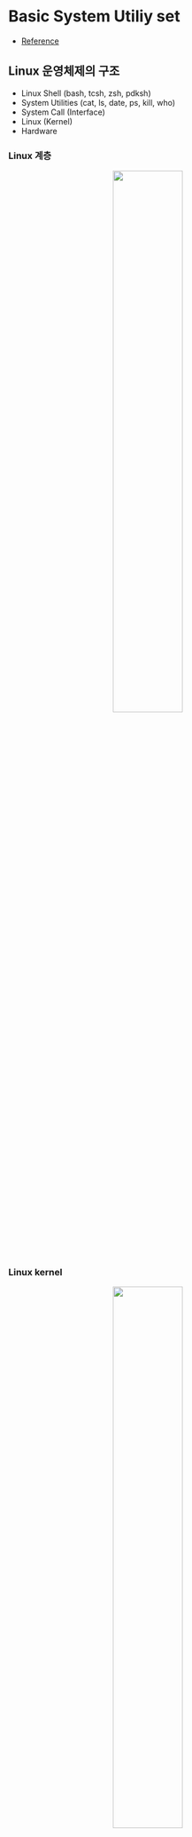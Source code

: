 # Basic System Utiliy set

- [Reference](https://www.gnu.org/software/bash/manual/bash.html)





## Linux 운영체제의 구조

- Linux Shell (bash, tcsh, zsh, pdksh)
- System Utilities (cat, ls, date, ps, kill, who)
- System Call (Interface)
- Linux (Kernel)
- Hardware

### Linux 계층

<p align="center"><img src="https://user-images.githubusercontent.com/59442344/156514816-98fef483-fe69-47ff-a649-43f4054a0d2d.png" width="50%"></p>

### Linux kernel

<p align="center"><img src="https://user-images.githubusercontent.com/59442344/156515124-d78feb83-d1fe-4e4b-8cc1-f1da0b45d67e.png" width="50%"></p>





## Terminal, Shell, 명령어

- Linux Shell 을 통해서 System Utility의 명령어들을 실행시킨다.
- Terminal을 통해서 Linux Shell을 실행시킨다.
- Terminal과 Shell과 Prompt
  - Terminal : mainframe에 연결되어 있는 단말기들
  - Shell : Terminal에서 명령어를 받아들이는 프로그램 (command interpreter)
    - stdin을 통해서 (키보드를 통해서) input 입력
    - stdout을 통해서 (화면을 통해서) output 입력
  - Prompt : Shell을 실행시키면 prompt화면을 띄운다.
  - 즉, **Terminal이 시작되면 login 프로그램이 실행되고, Shell이 실행되고, prompt를 보여준다.**
    - Git Bash: Terminal 안에서 실행되는 Git Bash Shell 프로그램
    - Cygwin64 Terminal : Cygwin64 Terminal안에서 실행되는 Bash Shell 프로그램
- standard stream
  - stdin : keyboard 통한 입력
  - stdout : display 통한 명령 결과 출력
  - stderr : display 통한 에러 출력
  - 각각 양의 정수번호(File Descriptor, FD)에 의해 처리되는데, stdin 0, stdout 1, stderr 2의 번호로 처리된다.





## Linux 파일 시스템(Directory 구조)

- /(슬래쉬)로 구분되어있다.
- .으로 시작하는 이름을 가진 파일이나 디렉토리는 숨겨진 디렉토리이다.
- . : 디렉토리 자신을 의미한다
- .. : 상위 디렉토리를 의미한다
- / : root 디렉토리
  - 예) /usr/local/bin/python3.10
- ~ : home 디렉토리





## Linux 파일 권한

### Linux 파일 시스템과 접근 권한

- **Linux**는 **여러 사용자들이 함께 사용할 수 있는 운영체제**이다. (멀티유저 시스템)
  - 그러므로, 읽기, 쓰기, 실행 권한을 어떻게 설정할 것인지에 대한 내용이 파일, 디렉토리마다 필요하다.
  - **소유권** : 어떤 파일이나 디렉터리를 소유하고, 지배하는 권리
  - **허가권** : 파일이나 디렉터리에 접근권한을 설정하는 권리

### 권한(퍼미션)과 i-node 번호 (ls -ali)

- 8310885(1) -rwx------(2)  1(3) limjunhyuk(4)  staff(5)   786 10 14(6) 00:11(7) change_name.sh(8)
- **(1) : 파일의 inode 번호**
- **(2) : 파일 타입, 권한(퍼미션)**
- **(3) : 링크 수**
- **(4) : 소유자 정보**
- **(5) : 소유그룹 정보**
- **(6) : 파일 용량**
- **(7) : 파일 생성 날짜**
- **(8) : 파일 이름**

### 권한(퍼미션)

- 0(1) 000(2) 000(3) 000(4)
  - (예) -rw-r--r--@
  - (예) drwxr-xr-x
- **(1) : 파일의 종류**
  - **일반 파일** (**-**)
  - **디렉토리 파일** (**d**)
  - 장치 파일(device file)
    - **block device file** (**b**) : block device를 가리킨다.
    - **character device file** (**c**) : character device를 가리킨다.
    - character device : 키보드, 마우스, 모니터, 터미널 등등의 장치를 가리키며, character 단위로 데이터를 전송한다.
    - block device : 하드디스크, CD/DVD 등의 장치를 말하며, block 단위로 데이터를 전송한다.
  - symbolic link 파일 (**l**)
- **(2), (3), (4) 의 r, w, x : 접근 권한의 종류**
  - r, w , x
  - x : 실행권한이다. 디렉토리에 들어가거나, 파일을 실행시키기 위해서는 실행권한이 필요하다.
  - w : 작성권한이다. 파일이나, 디렉토리를 만들기 위해서 필요하다.
  - r : 읽기권한이다. 파일을 읽거나, 디렉터리 안의 내용물 리스트를 보여준다.
- **(2) : 소유자에게 적용되는 권한**
- **(3) : 특정 그룹에게 적용되는 권한**
- **(4) : 그 외의 사용자들에게 적용되는 권한**

### 권한의 변경

- chmod, chown, chgrp





## Linux home 디렉토리 내 숨김 파일

- .zsh_history : 이전 shell 실행까지 실행되었던 명령들이 저장되어 있다.





## rc 파일

- bashrc , zshrc ..
- 처음 terminal, shell이 실행될 때의 환경설정에 대한 내용을 담고 있다.





## Linux 명령어 (File System)

- System Utility에 기본 명령어들이 들어있다.
- 공통적인 명령어들은 coreutil에 정리되어 있다.
- ‘*’ : wild card이다.
  - 현재 디렉토리에 있는 모든 것을 가리킬 때 사용할 수 있다.
- '-r' : recursively sub-directory까지 들어가서 명령을 수행한다.
- '--help' : 명령에 대한 내용들을 볼 수 있다.
- 'v' : 발생한 에러들을 모두 report하게 한다.
  - (예) tar -cvf archieve.tar *
- ';' : ; 로 구분되어 있는 명령어들을 순서대로 수행한다.
- !! : 가장 최근 명령어를 다시 실행시킨다.
- !(문자열) : 특정 문자열로 시작하는 가장 최근에 실행된 명령을 실행시킨다.
  - (예)) history 상에서 ls -al, cat ..., cc ... 순으로 명령이 실행된 기록이 있을 때, !c를 입력하면 cat ... 명령이 다시 실행되고, !cc를 입력하면 cc ... 명령이 다시 실행된다.
- !(명령번호 n) : history 상에서 n 번째로 실행되었던 명령이 다시 실행된다.
  - (예) history 명령으로 1006번째 명령으로 ls 명령어가 실행됨을 확인한 뒤에, !1006을 입력하면, ls 명령이 다시 실행된다.
  - !$ : 여기서 $는 마지막 명령의 return 값을 parameter로 갖고 있고, 해당 vj
- ctrl + c : kill
- ctrl + z : suspend
- ctrl + d : End Of Text (파일의 맨 끝에도 들어있음)
- **shell에서**는 **에러가 없는 경우가 0**, **에러가 있는 경우가 0이 아닌 값** 이다.
- ^(문자열1)^(문자열2) : 위에서 입력했던 명령의 특정 (문자열1)을 (문자열2) 로 바꿔준다.
- $(변수) : 특정 값을 갖고 있는 변수
- $? : 최근 실행한 명령어의 종료 스테이터스를 가진 변수이다.
  - (예)a.out 의 실행결과 return이 0이면 true!

### date : 날짜를 보여주는 명령어

### tty : 각 터미널 디바이스에 해당하는 고유번호를 알려준다. (Teletype)

- 다른 터미널 디바이스의 번호를 알게 되면, 다른 터미널 디바이스에 명령을 부여할 수 있게 된다.

### ls : 현재 디렉토리에 있는 파일의 리스트를 보여줌

- ls -l : 파일들에 대한 정보를 더 상세하게 보여줌 (가장 최근에 파일에 접근한 시간)
- ls -l (directory 위치)/ : 특정 directory의 하부에 존재하는 파일 및 디렉토리를 보여줌
- ls -li (directory 위치)
- ls -al / ls -la: 숨겨져있는 파일들에 대한 정보까지 모두 확인
- ls -al (파일 / 디렉토리명 일부)* : 해당 일부를 갖는 (파일 / 디렉토리 하부 목록들) 목록을 보여준다.
  - 예) ls -al .ba* : .bash_profile, .bash_profile.swp, .bash_profilew 3가지를 보여줌
- ls -al (directory 위치)/ : 특정 directory의 하부에 존재하는 파일 및 디렉토리를, 숨겨진 내용을 포함하여 다 보여줌
- ls -ali (directory 위치)/ : 특정 directory의 하부에 존재하는 파일 및 디렉토리를, 숨겨진 내용 + i-node 번호 를 포함하여 다 보여줌
  - i-node 번호 : 파일 시스템에서 각 파일 및 디렉토리에 번호가 부여되는데, 그 번호가 inode 번호이다.
  - ls -ai (directory 위치)
  - ls -i (directory 위치)
- ls -l \`tty` : teletype에 대한 정보를 보여준다. (해당 터미널에 대한 정보)

### touch : 현재 디렉토리에서 빈 파일을 생성함

- touch (file 명) (file명) (file명) : 크기가 0B인 file 생성 (동시에 여러개 생성 가능)
  - 이렇게 생성된 빈 파일을 vi editor를 이용해서 editting할 수 있다.

### mkdir : 현재 디렉토리에서 빈 디렉토리를 생성함

- mkdir (directory 명) : 디렉토리를 생성

### rm / rmdir : 파일을 지우는 명령 / 디렉토리를 지우는 명령

- rm 명령으로 제거된 대상은 다시 복구시킬 수 없다.
- rm (file명 / link명) / rmdir (directory명) : file, link 제거 / 디렉토리 제거  
  - 디렉터리 내부에 파일이 있다면 디렉터리를 지울 수 없다.
- rm -r (directory 명) : (directory)의 하위의 항목들을 모두 지운뒤, 해당 디렉토리를 지운다.
- rm -r * : 해당 디렉토리에 존재하는 모든 하위 디렉토리와 파일들을 제거
- rm -i : 해당 디렉토리에 있는 각 파일들에 대해서 지울 지 말 지를 사용자에게 한번 더 질의한다
- rm * : 해당 디렉토리에 있는 파일들을 전부 제거.
- rm -rf (디렉토리) : 해당 디렉토리에 내용이 있더라도 제거.

### cat : 파일들을 stdout 에 붙인다. / 파일이 주어지지 않았다면, 표준 입력을 읽어서 표준 출력으로 내보낸다

- cat (파일 명) (파일 명) : 하나, 혹은 여러 파일들의 내부 내용들을 stdout을 내보내준다.
- cat (파일 명) (파일 명) > (파일 명) : **여러 파일들의 내용을 다른 파일에 concatenation** 시켜준다.
  - 즉, 여러 파일들을 concatenation할 때 사용할 수 있다.
- cat (stdin) : stdin 으로 받아들인 내용을 stdout으로 그대로 내보내줌.
  - ctrl + d / ctrl + z : stdin의 끝을 알린다. / process를 종료한다.
- cat (stdin) > (파일 명) : stdin으로 받아들인 내용을 특정 파일로 내보낼 수 있다.
  - stdin 으로 써넣은 내용들을 특정 파일 위에 덮어씌울 수 있다.

### cd : 디렉토리 이동

- cd (directory 명) : 디렉토리 이동
- cd ..  : 상위 디렉토리 이동
- cd . : 현재 디렉토리 이동 (변화X)
- cd / : 루트 디렉토리 이동

### pwd : 현재 디렉토리 위치 확인

- pwd : 현재 디렉토리 위치 확인

### man : 어떤 명령어와, 명령어에 대한 옵션의 설명을 보여준다

- man (명령어) : '특정 명령어'와, 그 명령어의 옵션에 대한 설명을 보여준다.
  - man rm : rm 명령어와, rm 명령어 옵션에 대한 설명을 보여준다.

### more / less : 어떤 파일 내에 내용이 매우 많을 때 페이지를 넘겨가면서 볼 수 있게 해준다

- more / less (파일) :  (파일) 내의 내용을 페이지를 넘겨가면서 볼 수 있게 해준다.
  - space 로 페이지 단위로 넘어간다.
  - enter 로 문장 단위로 넘어간다.

### (tab 버튼) : 특정 디렉토리나 파일의 이름에 대해서 자동완성을 도와준다

- 파일 / 디렉토리의 이름이 잘 기억이 안날 때 유용하게 사용할 수 있다.
- test2라는 파일이 디렉토리 내에 존재할 때, te 치고 (tab) 버튼을 누르면 …
  - ‘te’ 로 시작하는 파일이나, 디렉토리 명이 여러개 있다면 해당 이름들을 보여준다.
  - ‘te’ 로 시작하는 파일이나, 디렉토리가 예를 들어 test 파일 하나밖에 없다면, ‘test’ 자동완성

### cp : 특정 파일 / 디렉토리를 다른 디렉토리 / 다른 이름의 디렉토리로 복사시킬 때 사용할 수 있다

- cp (file 명) (file 명) (도착_directory) : **특정파일(들)**을 다른 디렉토리로 복사시킬 때 사용할 수 있다.
- cp -r (디렉토리 명)/ (다른 이름으로 저장할 디렉토리 명) : 디렉토리의 하부 내용까지 전부 복사하여 새로운 이름으로 저장할 수 있게 해준다.

### mv : 특정 파일을 다른 디렉토리로 이동시키거나 / 특정 파일, 디렉토리의 이름을 변경시킬 때 사용

- mv (file 명) (도착_directory) : 현재 디렉토리에 위치한 특정파일을 다른 디렉토리로 이동시킬 때 사용할 수 있다.
- mv (file 명) (변경할 file명) : 현재 디렉토리에 위치한 특정파일의 이름을 변경시킬 때 사용할 수 있다.
- mv (directory 명)/ (변경할 directory 명) : 현재 디렉토리에 위치한 하부 디렉토리의 이름을 변경시킬 때 사용할 수 있다.
- mv (출발 directory 명)/* (도착 directory 명)/ : 출발 디렉토리 아래에 있는 모든 항목들을 도착 디렉토리 아래로 옮긴다.
- mv (출발 directory 명)/(특정 file 명) (도착 디렉터리 명)/ : 출발 디렉토리 아래에 있는 특정 파일을 도착 디렉토리 아래로 옮긴다.

### cc : 특정 파일을 compile 시키는 명령어이다. (.out 파일이 생성된다)

- cc (file 명) : 특정 파일을 컴파일 시키고, .out 파일(.exe)을 생성시킨다.
- !cc : 가장 최근의 compile을 실행시켜라

### (./ )의 의미: 해당 directory(.) 아래에 있는(/) 무언가를 가리킨다

- (예) ./a.out : 그냥 a.out는 실행되지 않는다, ./를 명시해주어야만 한다.
- (예) ~/bash_profile : home directory 아래에 있는 bash_profile을 실행시킨다.
  
### tail / head : 특정 파일이 매우 길 때, 특정 파일의 뒷부분 / 앞부분만 확인할 수 있게 해준다. (기본적으로 10줄 보여줌)

- tail -(정수) (file 명) : 특정 파일의 10-n 문장만큼의 뒷부분만 확인할 수 있게 해주는 명령
- head -(정수) (file 명) : 특정 파일의 10-n 문장만큼의 앞부분만 확인할 수 있게 해주는 명령

### clear : terminal을 깨끗하게 정리해 준다

### grep : 특정 파일 내에서 특정 문자열이 있는 부분을 찾아준다.]

- grep (찾고자 하는 문자열) (특정 file) : 특정 파일 내에서 찾고자 하는 특정 문자열을 찾아서 보여준다.

### od : 특정 파일에 대해 필터를 적용하여 보여준다 (octal dump)

- od -x (file 명) : 16진수형으로 파일의 내용을 display 한다.
  - 16비트 기준으로 8비트씩 비트 스왑이 일어난 상태로 display 되기도 한다.
- od -a (file 명) : ASCII 코드 형식으로 파일의 내용을 display 한다.

### strings : 특정 파일(binary file)에서 우리가 읽을 수 있는 ASCII 코드 값만 들어내는 명령어이다

- strings (file 명) : 어떤 실행 파일이나, 오브젝트 파일에서 읽을 수 있는 ASCII 값들만 들어내어 보여준다.
- strings (file 명) | grep (문자열) : 어떤 실행 파일이나, 오브젝트 파일에서 grep으로 특정한 문자열이 있는 부분을 들어내어 보여준다.

### link / ln : 똑같은 파일을 다른 이름으로 access하고 싶을 때 사용

- ln / link (파일 명) (별칭 파일 명) : (hard link)를 만든다. 파일 명에 대한 별칭 파일명을 부여한다.
  - link : 에러 있어도 무조건 link 걸어줌. / ln : 에러가 있으면 report를 해줌.
  - **동일 i-node 번호**를 갖는 동일한 파일이 생성된다. (ls -ali 를 통해서 확인하면 file i-node 번호가 동일한 것을 확인할 수 있다.)
  - ln을 통해 생성한 link를 제거 : rm 명령어
  - **ln으로 링크한 파일 추가** 시에, 추가한 파일들 모두 같은 파일을 가리키는 다른 이름의 reference를 새로 만드는 것일 뿐이기에 **하나의 파일을 변경하면, 다른 파일도 변경된다.** (reference를 추가하는 것도 기존의 디렉토리 디스크 용량을 사용하는 것 뿐이다.)
  - **ln으로 링크한 파일 제거** 시에, reference 갯수를 줄이는 것 뿐이다. (**디스크 용량에 변화가 없다.** : du 명령어로 확인할 수있다.)
- ln -s (파일 명) (별칭 파일 명) : symbolic link(soft link)를 만든다.
  - **다른 i-node 번호**를 갖으며, 원본 파일을 가리키는 새로운 파일이 생성된다.
  - 원본파일을 삭제했다가, 동일한 이름을 갖는 원본파일을 만들면 그 파일이 열린다. (즉 **없는 파일에 대해서도 symbolic link를 만들 수 있다.**)
  - 바로가기와 같은 기능을 하며, **원본 파일의 이름을 저장한다.**

 |symbolic link(-s)|hard link|
 |:---:|:---:|
 |특정 이름을 갖는 파일을 가리키는 바로가기 생성|동일한 내용을 갖는 파일의 복사본을 생성|
 |파일 시스템 상에서 link된 파일인지 알아차릴 수 있음(가상본)|파일 시스템 상에서 link된 파일인지 알아차릴 수 없음 (ls -ali로 확인해야 함)|
 |원본과 i-node 번호가 다르다|원본과 i-node 번호가 같다|
 |원본 파일을 제거하면 내용 확인 불가능|원본 파일을 제거해도 내용 확인 가능(동일 파일에 대한 하나의 레퍼런스가 제거된 것에 불과하기 때문)|

### tar : 파일을 묶는 명령 (tape archieve file)

- **tar 파일은 압축을 제공하지 않는다.**
- tar -cvf (.tar 파일명) (파일 명) (파일 명) .. : 특정 파일들을 포함하는 .tar 확장자를 갖는 파일 묶음을 만들어, 해당 디렉토리에 생성한다. create
- tar -cvfz (.tar.gzip 파일 명) (압축 대상 파일들) : 압축 대상이 되는 파일들을 .tar 파일로 묶은 후에 gzip으로 압축해버린다.
- tar -tvf (.tar 파일명) : .tar 확장자를 갖는 파일 내에 무슨 파일이 있는지 확인할 수 있다.
- tar -xvf (.tar) : .tar 확장자를 갖는 파일을 푼다. extract
  - 동일한 디렉터리에서 .tar 파일을 풀면, 이전에 있던 파일들을 덮어쓰면서 내용이 풀린다. 즉, 같은 이름의 파일을 덮어쓰면서 풀림. (주의 요망)
  - 그렇기 떄문에 백업 용도로 .tar 파일을 사용하기도 한다.
- tar -xvfz (.tar.gz) : .tar.gz 확장자를 갖는 파일을 압축해제하고, tar 묶음 해제한다.

### gzip : 파일들을 '압축'하여 묶는 명령

- gzip (-1 ~ -9) * : 해당 파일에 있는 내용들을 각각 다 gzip 압축해버린다.
- gzip -d (압축 해제의 대상) : 압축 해제의 대상들을 압축해제한다.
- gzip (-1 ~ -9) (파일명) : -1(빠르지만 적은 압축) ~ -9(느리지만 강한 압축) 레벨을 설정하여 파일(.tar 포함)들을 대상으로 압축을 진행할 수 있다.

### chmod : 대상 파일과 디렉토리의 사용권한을 변경할 때 사용한다. (change mode)

- -rwxrwxrwx : -421421421로 문자 단위로 끊어서 봐보자. 즉, 사용자 권한rwx, 그룹 권한rwx, 방문자 권한rwx에 각각 4, 2, 1 값이 해당한다고 고려.
- **숫자 모드**
  - chmod (수)(수)(수) : 각각의 집합(사용자/그룹/방문자)에 대한 접근 권한을 숫자로 부여한다.
    - (예) chmod 700 sample.txt : sample 파일에 대해서 사용자에게만 읽기, 쓰기, 실행 권한을 부여하고 나머지 집합에 대해서는 권한을 부여하지 않음.
- **문자 모드**
  - chmod (reference) (operation) (mode), (reference) (operation) (mode) .. : 특정 reference에게 mode(권한)을 부여한다.
  - reference : u(user), g(group), o(others), a(모두)
  - operation : =(할당, 할당 안된 항목은 권한 부여하지 않음), +(권한 추가) , -(권한 제거)
  - mode : r(읽기), w(쓰기), x(실행)
  - reference 각각에게 mode를 부여하는 연산을 구분하기 위하여 , 사용
  - (예) chmod u+r,o-r cproj / chmod u=rwx,go= cproj / chmod a= cproj ...

### file : 특정 파일이 어떤 파일인지 알려준다

- file (파일 명) : 특정파일이 어떤 파일인지 알려준다.

### history : 여태까지 실행되었던 명령어들을 보여준다

- history : 지금까지 실행시켰던 모든 명령어를 보여준다.
- !! : 가장 최근 명령어를 다시 실행시킨다.
- !(문자열) : 특정 문자열로 시작하는 가장 최근에 실행된 명령을 실행시킨다.
  - (예)) history 상에서 ls -al, cat ..., cc ... 순으로 명령이 실행된 기록이 있을 때, !c를 입력하면 cat ... 명령이 다시 실행되고, !cc를 입력하면 cc ... 명령이 다시 실행된다.
- !(명령번호 n) : history 상에서 n 번째로 실행되었던 명령이 다시 실행된다.
  - (예) history 명령으로 1006번째 명령으로 ls 명령어가 실행됨을 확인한 뒤에, !1006을 입력하면, ls 명령이 다시 실행된다.

### tail : 시스템 유틸리티로 입력받은 파일의 마지막 부분을 출력하는 프로그램이다

- tail -(n) (파일명) : 특정 파일의 마지막 n 줄 만큼을 출력한다.
  - tail -10 .zsh_history : zshell에서 입력받은 명령어의 목록을 저장하는 zsh_history파일의 마지막 10줄을 보여준다.
  - tail -10 sample.txt : sample.txt 파일에서의 마지막 10줄을 보여준다.

### exit : shell 종료

- exit : shell을 종료시킨다.

### alias : 명령어의 별칭을 지정해준다

- alias (별칭 명)=(기존 명령) : 기존의 명령에 별칭을 부여한다.
  - 만약 별칭 명에 기존에 있는 명령이름을 쓸 경우, 기존의 명령을 입력할 때 가려질 수 있다.
  - (예) alias h=history

### unalias : 별칭을 제거해 준다

- unalias (별칭 명) : 특정 별칭을 제거한다.

### Redirection (>, >&, >>, <)

- 0 : stdin, 1 : stdout, 2 : stderr. (각 standard stream에 할당된 File Descriptor라는 양의 정수 번호 사용)
- **> >> < 기호 좌측 FD 값 공백 없이** 붙혀야 한다.
- **> >> 기호 우측 FD 값 &** 붙여야 한다.
- stderr 까지 stdout과 함께 보내고 싶다면, 2>&1 을 사용해야 한다.
- **> >> < & 사용**
  - **> (파일 명)**: **명령의 결과물을 파일로 내보낸다.**
  - **>> (파일 명)**: **명령의 결과물을 파일 뒤에 붙힌다.**
    - (예) ls -l > lsout : lsout이라는 파일에 ls -l 의 결과물을 내보낸다.
      - lsout 파일 내에 lsout에 대한 내용이 있는데, 이는 lsout이라는 파일을 만들고 ls -l 의 결과를 보내기 때문.
    - (예) date >> lsout : 원래 있던 lsout이라는 파일에 date의 결과를 덧붙인다.
    - (예) python >> py_result.txt : python interpreter의 문장단위 수행의 결과들이 py_result.txt 파일에 저장된다.
  - **>& (파일 명)** : **특정 명령의 결과물과, stderr의 결과까지**를 특정 파일로 내보낸다.
    - (예) python >& py_result.txt : stderr의 결과들을 py_result.txt에 함께 내보낸다.
  - **< (파일 명)**: (파일 명) 파일에 있는 내용을 stdin으로 받아들인다.
    - (예) cat < lsout : lsout 이라는 파일에 있는 내용을 stdin으로 내보내고, 그것을 cat 명령을 통해 stdout으로 출력한다.
    - (예) cat < lsout > lsout2 : lsout 파일 내용 stdin으로 보냄, cat으로 stdin이 stdout으로 보내짐, stdout 내용이 lsout2로 넣어짐.
  - **<<< (stdin)**: 특정 파일에 stdin으로 어떤 값을 넣어준다.
    - cat <<< END >> file.txt : stdin을 file.txt에 넣는다.

### diff: 두 파일의 내용을 비교해서 보여준다

- diff (file 1) (file2) : file1 과, file2의 내용을 비교해서 보여준다.
  - (예) diff lsout lsout2 : lsout이라는 파일과 lsout2라는 파일의 차이점을 보여준다.

### Pipe(|) : 파이프 기준 앞 명령의 결과를, 그 다음 명령에 대한 stdin으로 사용한다

- (어떤 명령의 수행 ...) | (명령어) : 파이프 앞부분에서 수행한 명령의 결과를, 뒷 명령의 stdin으로 활용한다.
  - (예) ls -al | wc : ls -al 을 통해 나온 결과 stdin으로 wc 를 수행한다.
  - (예) python | tee teefile : python으로 수행한 명령에 대한 분기를 따서, teefile에 저장한다.

### Redirection 과 Pipe

- **Redirection** : 앞 명령의 결과나, 출력 > 다른 파일이나 스트림
- **Pipe** : 앞 명령 혹은 프로세스, 프로그램의 결과 > 다른 명령, 프로그램

### wc : 특정 파일의 글자수를 보여준다

- wc (파일 명) : 특정 파일에 존재하는 문장 수, 단어의 수, 바이트 수르 보여준다.
  - (예) wc sample.txt : sample.txt에 대해서 wc 명령을 수행한다.
- | wc -c : 바이트 수를 세준다.
- | wc -m : 문자들의 수를 세준다.
- | wc -l : 문장의 수를 세준다.

### tee : 수행되는 명령 결과의 분기를 만든다

- (어떤 명령의 수행) | tee (파일 명) : 어떤 명령의 수행결과에 대한 분기를 따서 특정 파일/stdout에 저장한다.
  - (예) python | tee teefile : python으로 수행한 명령에 대한 분기를 따서, teefile에 저장한다.

### sort : stdin으로 입력된 것이나, 특정 파일내의 내용을 sort한 결과를 보여준다

### pushd : 현재 작업 디렉토리를 변경하면서, 변경하기 전의 작업 디렉토리를 계속 기억하고 싶다면 pushd, popd 명령어 사용

- pushd (디렉토리) : 디렉토리로 이동하면서, 이전 디렉토리를 stack안으로.
- popd : 현재 디렉토리에서 나가면서, stack에 저장되어 있던 이전 디렉토리로 이동.

### which : 특정 명령어가 어떤 디렉토리에 들어있는 명령어인지 알려준다

- which로 찾았을 때 나오지 않으면 shell에 기본으로 들어있는 명령어이다. (which 명령어)
  - (예) which df : df 명령어가 어떤 디렉토리에 들어있는지
  - (예) which java
  - (예) which python
- shell에 기본적으로 들어있는 명령어들의 위치에 대해서 찾으려면 which bash를 통해서 찾는다. (which bash)
  - (예) which bash
- which -a find : 검색가능한 모든 경로에서 해당 명령어를 찾는다.

### df : (disk free) 리눅스 시스템 전체의 디스트 사용량을 나타낸다

- 파일 시스템의 디스크 공간에 대한 필수 정보를 표시
- df -h : 마운트 된 디스크의 크기, 사용량, 남아있는 용량에 대한 정보
  - **마운트**란, 디스크와 같은 물리적인 장치를 디렉터리에 연결해주는 것을 말한다.
  - 서버 환경의 경우는 PnP 기능(디바이스를 연결하기만 하면 알아서 세팅이 완료되는 기능)이 지원되지 않기 때문에 관리자가 디바이스를 특정 디렉토리에 직접 붙여주는 작업이 필요하다.(mount)

### du : (disk usage) 특정 디렉토리에서 디스크를 얼마나 사용했는지 KB 단위로 보여준다

- du -h (directory 위치): 특정 디렉토리에 어떤 하부 파일들이, 디스크 용량을 얼마나 사용하고 있는지 K, M, G 단위로 출력한다.

## Linux 명령어 (Process Management)

- Linux에서 작업이 실행되는 경우, 작업은 3가지로 나뉜다.
  - background에서 진행되는 작업
    - '&' : 명령어를 background로 동작시킬 때 사용한다.
  - foreground에서 진행되는 작업
    - 명령어를 쳤을 때 어떤 일이 일어나는 것
  - pause된 상태의 process
- ctrl + c : kill
- ctrl + z : suspend
- ctrl + d : End Of Text

### echo : 어떤 문자열을 입력하면 그대로 출력한다

- echo .... : .... 그대로 다시 출력한다 (stdout으로 나간다)
- echo $? : 최근 실행한 명령어의 종료 스테이터스를 보여준다.
  - 에러나, c파일의 return 값 등을 보여준다.

### sleep (n 초) : n초 동안 프롬프트가 잠에 든다

- sleep n : n초 동안 프롬프트가 잠에 든다.
  - (예) sleep 5 ; echo "5 seconds" ; ls -l :: 5초 대기 , "5 seconds" 출력, ls -l 명령어 수행
  - (sleep 20 ; echo '20sec') & :: 20초 대기, '20sec'출력을 background에서 진행
- 여러 개의 작업들을 어떻게 관리할 건지에 대해서 만들 때, 여러 작업을 관리하기 위해 sleep 사용
- control + c : control + c 버튼을 통해서 sleep 중인 상태를 끝낼 수 있다. (foreground에서 동작하는 작업을 제거시킨다.)
- control + z : control + z 버튼을 통해서 foreground에서 동작하는 작업을 정지시킨다.

### jobs : foreground와 background에서 실행되고 있는 명령들을 보여준다. (process들에서의 구체적인 명령을 알아낼 수 있다.)

### ps : process를 보는 명령

- ps -1/-al : process에 대한 내용을 좀 더 자세히 볼 수 있다.
  - PPID : parent process ID, 각 process의 바로 상위 process가 누구인가?
  - PID : process ID

### fg : 특정 작업을 foreground에서 동작하는 것으로 돌린다

- fg %(n) : jobs로 확인할 수 있는 프로세스중 n번째 작업을 foreground로 돌린다.

### bg : 특정 작엄을 background에서 동작하는 것으로 돌린다

- bg %(n) : jobs로 확인할 수 있는 프로세스중 n번째 작업을 background 돌린다.

### kill : 특정 process를 중지시킨다

- kill (PID 수) : 특정 PID 수를 갖는 process를 제거시킨다.
- kill -9 (PID 수) : 특정 PID 수를 갖는 process를 강제 종료시킨다.

### sudo su : root로 현재 사용자를 변경한다.

### sudo - (user명) : (user명)으로 현재 사용자를 변경한다.